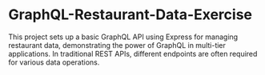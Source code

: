 # GraphQL-Restaurant-Data-Exercise
This project sets up a basic GraphQL API using Express for managing restaurant data, demonstrating the power of GraphQL in multi-tier applications. In traditional REST APIs, different endpoints are often required for various data operations.
